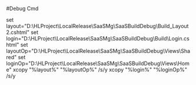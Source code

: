 #Debug Cmd

set layout="D:\HLProject\LocalRelease\SaaSMg\SaaSBuildDebug\Build\_Layout2.cshtml"
set login="D:\HLProject\LocalRelease\SaaSMg\SaaSBuildDebug\Build\Login.cshtml"
set layoutOp="D:\HLProject\LocalRelease\SaaSMg\SaaSBuildDebug\Views\Shared\"
set loginOp="D:\HLProject\LocalRelease\SaaSMg\SaaSBuildDebug\Views\Home\"
xcopy "%layout%" "%layoutOp%" /s/y
xcopy "%login%" "%loginOp%" /s/y
